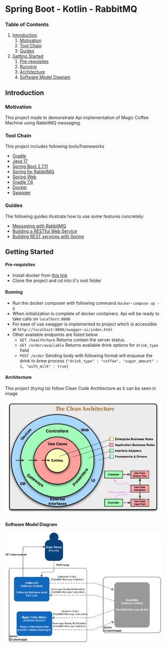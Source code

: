 # Spring Boot - Kotlin - RabbitMQ

### Table of Contents
1. [Introduction](#introduction)
   1. [Motivation](#motivation)
   2. [Tool Chain](#tool-chain)
   3. [Guides](#guides)
2. [Getting Started](#getting-started)
   1. [Pre-requisites](#pre-requisites)
   2. [Running](#running)
   3. [Architecture](#architecture)
   4. [Software Model Diagram](#software-model-diagram)

<a name="introduction"></a>
## Introduction
<a name="motivation"></a>
### Motivation
This project made to demonstrate Api implementation of Magic Coffee Machine using RabbitMQ messaging.

<a name="tools"></a>
### Tool Chain
This project includes following tools/frameworks
* [Gradle](https://docs.gradle.org)
* [Java 17](https://docs.oracle.com/en/java/javase/17/)
* [Spring Boot 2.7.11](https://docs.spring.io/spring-boot/docs/2.7.11/reference/html/)
* [Spring for RabbitMQ](https://docs.spring.io/spring-boot/docs/2.7.11/reference/htmlsingle/#messaging.amqp)
* [Spring Web](https://docs.spring.io/spring-boot/docs/2.7.11/reference/htmlsingle/#web)
* [Gradle 7.6](https://docs.gradle.org/current/userguide/userguide.html)
* [Docker](https://docs.docker.com/)
* [Swagger](https://swagger.io/tools/swagger-ui/)

<a name="guide"></a>
### Guides
The following guides illustrate how to use some features concretely:
* [Messaging with RabbitMQ](https://spring.io/guides/gs/messaging-rabbitmq/)
* [Building a RESTful Web Service](https://spring.io/guides/gs/rest-service/)
* [Building REST services with Spring](https://spring.io/guides/tutorials/rest/)

<a name="gettingstart"></a>
## Getting Started

<a name="preprequisites"></a>
#### Pre-requisites
* Install docker from [this link](https://docs.docker.com/get-docker/)
* Clone the project and cd into it's root folder

<a name="running"></a>
#### Running
* Run the docker composer with following command
  ``docker-compose up -d``
* When initialization is complete of docker containers. Api will be ready to take calls on `localhost:8080`
* For ease of use swagger is implemented to project which is accessible at `http://localhost:8080/swagger-ui/index.html`
* Other available endpoints are listed below
   * `GET /healthcheck` Returns contain the server status.
   * `GET /order/available` Returns available drink options for `drink_type` field
   * `POST /order` Sending body with following format will enqueue the drink to brew process
     `{"drink_type" : "coffee", "sugar_amount" : 1, "with_milk" : true}`
     <a name="architecture"></a>
#### Architecture
This project (trying to) follow Clean Code Architecture as it can be seen in image

![CleanArchitecture.jpg](docs%2FCleanArchitecture.jpg)

<a name="model"></a>
#### Software Model Diagram

![C4Model.png](docs%2FC4Model.png)